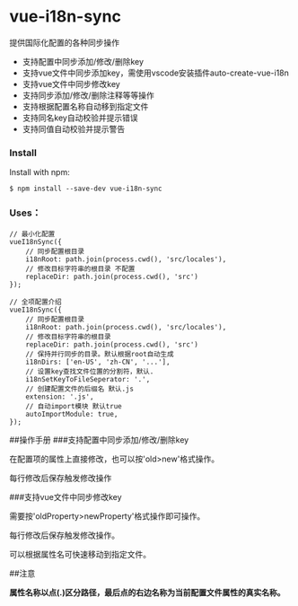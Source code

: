 # vue-i18n-sync
提供国际化配置的各种同步操作
* 支持配置中同步添加/修改/删除key
* 支持vue文件中同步添加key，需使用vscode安装插件auto-create-vue-i18n
* 支持vue文件中同步修改key
* 支持同步添加/修改/删除注释等等操作
* 支持根据配置名称自动移到指定文件
* 支持同名key自动校验并提示错误
* 支持同值自动校验并提示警告️

### Install
Install with npm:

`$ npm install --save-dev vue-i18n-sync`

### Uses：

```angular2html
// 最小化配置
vueI18nSync({
    // 同步配置根目录
    i18nRoot: path.join(process.cwd(), 'src/locales'),
    // 修改目标字符串的根目录 不配置
    replaceDir: path.join(process.cwd(), 'src')
});
```


```angular2html
// 全项配置介绍
vueI18nSync({
    // 同步配置根目录
    i18nRoot: path.join(process.cwd(), 'src/locales'),
    // 修改目标字符串的根目录
    replaceDir: path.join(process.cwd(), 'src')
    // 保持并行同步的目录。默认根据root自动生成
    i18nDirs: ['en-US', 'zh-CN', '...'],
    // 设置key查找文件位置的分割符，默认.
    i18nSetKeyToFileSeperator: '.',
    // 创建配置文件的后缀名 默认.js
    extension: '.js',
    // 自动import模块 默认true
    autoImportModule: true,
});
```

##操作手册
###支持配置中同步添加/修改/删除key

在配置项的属性上直接修改，也可以按'old>new'格式操作。

每行修改后保存触发修改操作

###支持vue文件中同步修改key

需要按'oldProperty>newProperty'格式操作即可操作。

每行修改后保存触发修改操作。

可以根据属性名可快速移动到指定文件。

##注意

**属性名称以点(.)区分路径，最后点的右边名称为当前配置文件属性的真实名称。**

